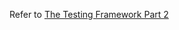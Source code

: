 Refer to [The Testing Framework Part 2](http://practicalsymfony.com/chapter-5-the-testing-framework-part-2/)
